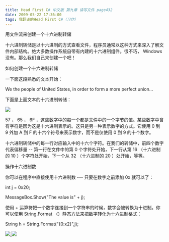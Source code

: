 ```yaml
---
title: Head First C# 中文版 第九章 读写文件 page432
date: 2009-05-22 17:36:00
tags: 我翻译的Head First C#（习作）
---
```

用文件流来创建一个十六进制转储

  

十六进制转储是以十六进制的方式查看文件，程序员通常以这种方式来深入了解文件内部结构。绝大多数操作系统自带有内建的十六进制组件。很不巧，  Windows
没有。那么我们自己来创建一个吧！

  

如何创建一个十六进制转储

  

一下面这段熟悉的文本开始：

  

We the people of United States, in order to form a more perfect union...

  

下面是上面文本的十六进制转储：

  

![](http://student.csdn.net/attachment/200905/22/39098_1242985090WH9u.jpg)

57  ，  65  ，  6F
，这些数字中的每一个都是文件中的一个字节的值。某些数字中含有字符是因为这是十六进制表示的。这只是另一种表示数字的方式。它使用  0  到  9  外加  A
到  F  的十六个符号来表示数字，而不是仅使用  0  到  9  的十个数字。

  

十六进制转储中的每一行对应输入中的十六个字符。在我们的转储中，前四个数字代表偏移量  \--  第一行在文件中的第  0  个字符处开始，下一行从第  16
（十六进制的  10  ）个字符处开始，下一个从  32  （十六进制的  20  ）处开始，等等。

  

操作十六进制数

  

你可以在程序中直接使用十六进制数  \---  只要在数字之前添加  0x  就可以了：

  

int j = 0x20;

MessageBox.Show("The value is" + j);

  

使用  \+  运算符把一个数字连接到一个字符串的时候，数字会被转换为十进制。你可以使用  String.Format
（）静态方法来把数字转化为十六进制格式：

  

String h = String.Format("{0:x2}",j);



[ ![](https://profile.csdnimg.cn/5/2/5/3_cuipengfei1)
![](https://g.csdnimg.cn/static/user-reg-year/1x/11.png)
](https://blog.csdn.net/cuipengfei1)





